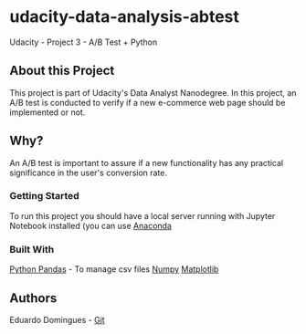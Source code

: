 # udacity-data-analysis-abtest
Udacity - Project 3 - A/B Test + Python

## About this Project

This project is part of Udacity's Data Analyst Nanodegree. In this project, an A/B test is conducted to verify if a new e-commerce web page should be implemented or not. 

## Why? 

An A/B test is important to assure if a new functionality has any practical significance in the user's conversion rate. 

### Getting Started

To run this project you should have a local server running with Jupyter Notebook installed (you can use [Anaconda](https://www.anaconda.com/distribution/)

### Built With 

[Python Pandas](https://pandas.pydata.org/) - To manage csv files 
[Numpy](https://numpy.org/)
[Matplotlib](https://matplotlib.org/)

## Authors
Eduardo Domingues - [Git](https://github.com/eduardopd)
